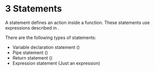 # 3 Statements

<code-block lang="BNF" src="definitions.bnf" include-lines="19-20" />

A statement defines an action inside a function. These statements use expressions described in [](4-Expressions.md).

There are the following types of statements:

* Variable declaration statement ([](3-1-Variable-declaration-statement.md))
* Pipe statement ([](3-2-Pipe-statements.md))
* Return statement ([](3-3-Return-statements.md))
* Expression statement (Just an expression)
